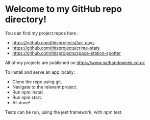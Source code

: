 # Welcome to my GitHub repo directory!

You can find my project repos here :

* https://github.com/thisprojects/fair-days  
* https://github.com/thisprojects/crime-stats  
* https://github.com/thisprojects/space-station-spotter

All of my projects are published on https://www.nathandownes.co.uk

To install and serve an app locally: 

  * Clone the repo using git.
  * Navigate to the relevant project.
  * Run npm install. 
  * Run npm start.
  * All done!

Tests can be run, using the jest framework,  with npm test. 









